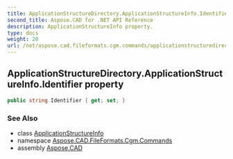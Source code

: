 ```yaml
---
title: ApplicationStructureDirectory.ApplicationStructureInfo.Identifier
second_title: Aspose.CAD for .NET API Reference
description: ApplicationStructureInfo property. 
type: docs
weight: 20
url: /net/aspose.cad.fileformats.cgm.commands/applicationstructuredirectory.applicationstructureinfo/identifier/
---
```

## ApplicationStructureDirectory.ApplicationStructureInfo.Identifier property

```csharp
public string Identifier { get; set; }
```

### See Also

* class [ApplicationStructureInfo](../)
* namespace [Aspose.CAD.FileFormats.Cgm.Commands](../../applicationstructuredirectory.applicationstructureinfo/)
* assembly [Aspose.CAD](../../../)


